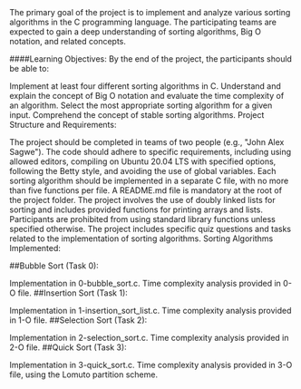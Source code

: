 <Project Overview:>
The primary goal of the project is to implement and analyze various sorting algorithms in the C programming language. The participating teams are expected to gain a deep understanding of sorting algorithms, Big O notation, and related concepts.

####Learning Objectives:
By the end of the project, the participants should be able to:

Implement at least four different sorting algorithms in C.
Understand and explain the concept of Big O notation and evaluate the time complexity of an algorithm.
Select the most appropriate sorting algorithm for a given input.
Comprehend the concept of stable sorting algorithms.
Project Structure and Requirements:

The project should be completed in teams of two people (e.g., "John Alex Sagwe").
The code should adhere to specific requirements, including using allowed editors, compiling on Ubuntu 20.04 LTS with specified options, following the Betty style, and avoiding the use of global variables.
Each sorting algorithm should be implemented in a separate C file, with no more than five functions per file.
A README.md file is mandatory at the root of the project folder.
The project involves the use of doubly linked lists for sorting and includes provided functions for printing arrays and lists.
Participants are prohibited from using standard library functions unless specified otherwise.
The project includes specific quiz questions and tasks related to the implementation of sorting algorithms.
Sorting Algorithms Implemented:

##Bubble Sort (Task 0):

Implementation in 0-bubble_sort.c.
Time complexity analysis provided in 0-O file.
##Insertion Sort (Task 1):

Implementation in 1-insertion_sort_list.c.
Time complexity analysis provided in 1-O file.
##Selection Sort (Task 2):

Implementation in 2-selection_sort.c.
Time complexity analysis provided in 2-O file.
##Quick Sort (Task 3):

Implementation in 3-quick_sort.c.
Time complexity analysis provided in 3-O file, using the Lomuto partition scheme.
